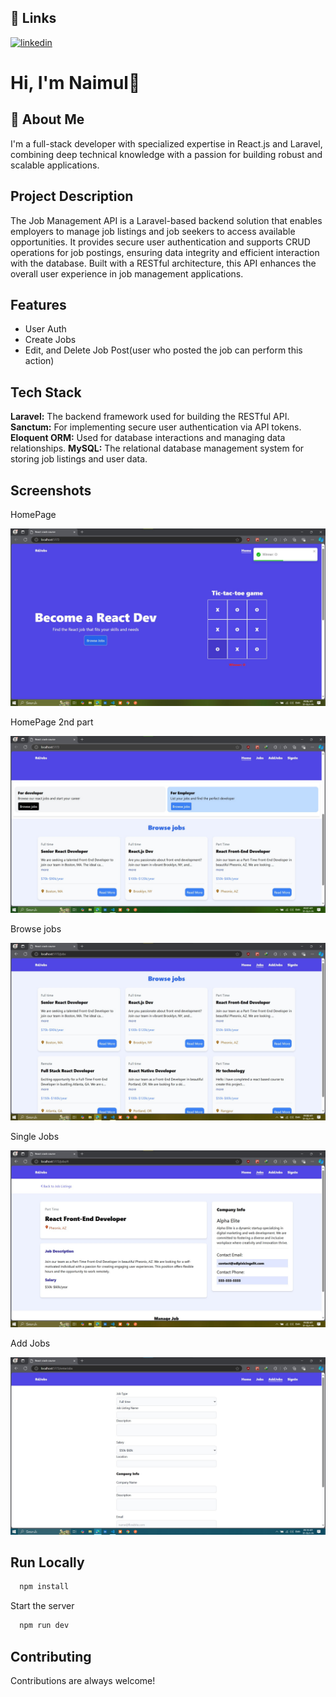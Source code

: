 
## 🔗 Links

[![linkedin](https://img.shields.io/badge/linkedin-0A66C2?style=for-the-badge&logo=linkedin&logoColor=white)](https://www.linkedin.com/in/root07)



# Hi, I'm Naimul👋


## 🚀 About Me
I'm a full-stack developer with specialized expertise in React.js and Laravel, combining deep technical knowledge with a passion for building robust and scalable applications.

## Project Description

The Job Management API is a Laravel-based backend solution that enables employers to manage job listings and job seekers to access available opportunities. It provides secure user authentication and supports CRUD operations for job postings, ensuring data integrity and efficient interaction with the database. Built with a RESTful architecture, this API enhances the overall user experience in job management applications.


## Features

- User Auth
- Create Jobs
- Edit, and Delete Job Post(user who posted the job can perform this action)



## Tech Stack

 **Laravel:** The backend framework used for building the RESTful API.
 **Sanctum:** For implementing secure user authentication via API tokens.
 **Eloquent ORM:** Used for database interactions and managing data relationships.
 **MySQL:** The relational database management system for storing job listings and user data.

## Screenshots
HomePage


![HomePage](https://github.com/Naimul07/Project_picture/blob/main/React%20Jobs.jpg?raw=true)

HomePage 2nd part

![HomePage](https://github.com/Naimul07/Project_picture/blob/main/React%20Job2.jpg?raw=true)

Browse jobs

![Browse jobs](https://github.com/Naimul07/Project_picture/blob/main/Browse%20Jobs.jpg?raw=true)

Single Jobs

![Single Jobs](https://github.com/Naimul07/Project_picture/blob/main/Single%20Jobs.jpg?raw=true) 

Add Jobs

![Add jobs}](https://github.com/Naimul07/Project_picture/blob/main/Add%20jobs.jpg?raw=true)



## Run Locally


```bash
  npm install
```

Start the server

```bash
  npm run dev
```


## Contributing

Contributions are always welcome!



